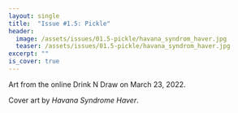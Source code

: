 ```yaml
---
layout: single
title:  "Issue #1.5: Pickle"
header:
  image: /assets/issues/01.5-pickle/havana_syndrom_haver.jpg
  teaser: /assets/issues/01.5-pickle/havana_syndrom_haver.jpg
excerpt: ""
is_cover: true
---
```


Art from the online Drink N Draw on March 23, 2022.


Cover art by _Havana Syndrome Haver_.

